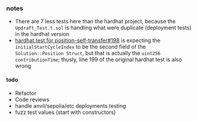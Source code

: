 ### notes

- There are 7 less tests here than the hardhat project, because the `Updraft_Test.t.sol` is handling what were duplicate (deployment tests) in the hardhat version
- [hardhat test for position-self-transfer#198](https://github.com/UpdraftFund/updraft-contracts/blob/f74f20c09ad9fcda56c1a03380bff050999bd79b/test/position-self-transfer.test.ts#L198) is expecting the `initialStartCycleIndex` to be the second field of the `Solution::Position Struct`, but that is actually the `uint256 contributionTime`; thusly, line 199 of the original hardhat test is also wrong


#### todo

- Refactor
- Code reviews
- handle anvil/sepolia/etc deployments testing
- fuzz test values (start with constructors)
